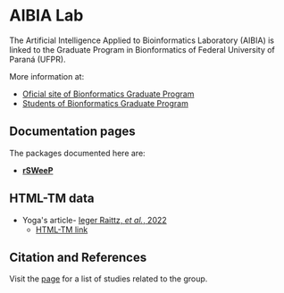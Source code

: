# AIBIA Lab

The Artificial Intelligence Applied to Bioinformatics Laboratory (AIBIA) is linked to the Graduate Program in Bionformatics of Federal University of Paraná (UFPR).

More information at: 

- [Oficial site of Bionformatics Graduate Program](http://www.bioinfo.ufpr.br/en/)
- [Students of Bionformatics Graduate Program](https://www.bioinfodiscentes.com.br/)


## Documentation pages

The packages documented here are:

- [**rSWeeP**](https://aibialab.github.io/rSWeeP)
  

## HTML-TM data

- Yoga's article- [Ieger Raittz, *et al.*, 2022](https://doi.org/10.1101/2022.12.05.22282979)
  - [HTML-TM link](https://aibialab.github.io/HTMLTM_Yoga) 

## Citation and References 

Visit the [page](https://aibialab.github.io/citation) for a list of studies related to the group.


